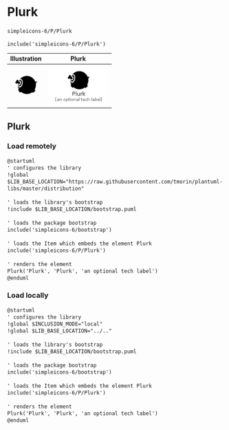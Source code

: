 # Plurk


```text
simpleicons-6/P/Plurk
```

```text
include('simpleicons-6/P/Plurk')
```



| Illustration | Plurk |
| :---: | :---: |
| ![illustration for Illustration](../../simpleicons-6/P/Plurk.png) | ![illustration for Plurk](../../simpleicons-6/P/Plurk.Local.png) |




## Plurk

### Load remotely
```plantuml
@startuml
' configures the library
!global $LIB_BASE_LOCATION="https://raw.githubusercontent.com/tmorin/plantuml-libs/master/distribution"

' loads the library's bootstrap
!include $LIB_BASE_LOCATION/bootstrap.puml

' loads the package bootstrap
include('simpleicons-6/bootstrap')

' loads the Item which embeds the element Plurk
include('simpleicons-6/P/Plurk')

' renders the element
Plurk('Plurk', 'Plurk', 'an optional tech label')
@enduml
```

### Load locally
```plantuml
@startuml
' configures the library
!global $INCLUSION_MODE="local"
!global $LIB_BASE_LOCATION="../.."

' loads the library's bootstrap
!include $LIB_BASE_LOCATION/bootstrap.puml

' loads the package bootstrap
include('simpleicons-6/bootstrap')

' loads the Item which embeds the element Plurk
include('simpleicons-6/P/Plurk')

' renders the element
Plurk('Plurk', 'Plurk', 'an optional tech label')
@enduml
```

